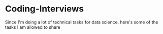 # Coding-Interviews
Since I'm doing a lot of technical tasks for data science, here's some of the tasks I am allowed to share
